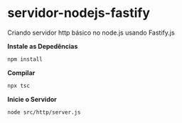 # servidor-nodejs-fastify

Criando servidor http básico no node.js usando Fastify.js

**Instale as Depedências**

```bash
npm install
```

**Compilar**

```bash
npx tsc
```

**Inicie o Servidor**

```bash
node src/http/server.js
```
